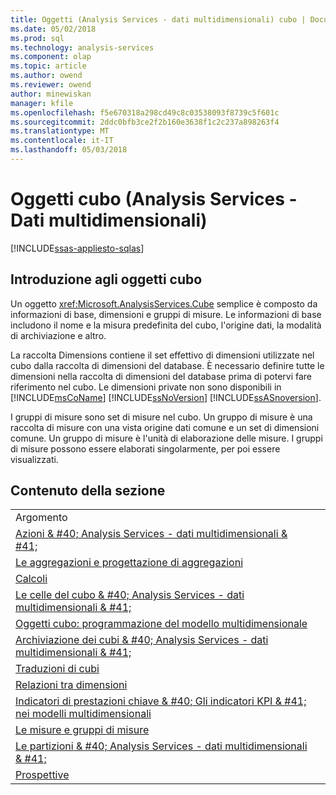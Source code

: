 ```yaml
---
title: Oggetti (Analysis Services - dati multidimensionali) cubo | Documenti Microsoft
ms.date: 05/02/2018
ms.prod: sql
ms.technology: analysis-services
ms.component: olap
ms.topic: article
ms.author: owend
ms.reviewer: owend
author: minewiskan
manager: kfile
ms.openlocfilehash: f5e670318a298cd49c8c03538093f8739c5f601c
ms.sourcegitcommit: 2ddc0bfb3ce2f2b160e3638f1c2c237a898263f4
ms.translationtype: MT
ms.contentlocale: it-IT
ms.lasthandoff: 05/03/2018
---
```

# <a name="cube-objects-analysis-services---multidimensional-data"></a>Oggetti cubo (Analysis Services - Dati multidimensionali)
[!INCLUDE[ssas-appliesto-sqlas](../../includes/ssas-appliesto-sqlas.md)]
    
## <a name="introducing-cube-objects"></a>Introduzione agli oggetti cubo  
 Un oggetto <xref:Microsoft.AnalysisServices.Cube> semplice è composto da informazioni di base, dimensioni e gruppi di misure. Le informazioni di base includono il nome e la misura predefinita del cubo, l'origine dati, la modalità di archiviazione e altro.  
  
 La raccolta Dimensions contiene il set effettivo di dimensioni utilizzate nel cubo dalla raccolta di dimensioni del database. È necessario definire tutte le dimensioni nella raccolta di dimensioni del database prima di potervi fare riferimento nel cubo. Le dimensioni private non sono disponibili in [!INCLUDE[msCoName](../../includes/msconame-md.md)] [!INCLUDE[ssNoVersion](../../includes/ssnoversion-md.md)] [!INCLUDE[ssASnoversion](../../includes/ssasnoversion-md.md)].  
  
 I gruppi di misure sono set di misure nel cubo. Un gruppo di misure è una raccolta di misure con una vista origine dati comune e un set di dimensioni comune. Un gruppo di misure è l'unità di elaborazione delle misure. I gruppi di misure possono essere elaborati singolarmente, per poi essere visualizzati.  
  
## <a name="in-this-section"></a>Contenuto della sezione  
  
|||  
|-|-|  
|Argomento||  
|[Azioni & #40; Analysis Services - dati multidimensionali & #41;](../../analysis-services/multidimensional-models/actions-analysis-services-multidimensional-data.md)||  
|[Le aggregazioni e progettazione di aggregazioni](../../analysis-services/multidimensional-models-olap-logical-cube-objects/aggregations-and-aggregation-designs.md)||  
|[Calcoli](../../analysis-services/multidimensional-models-olap-logical-cube-objects/calculations.md)||  
|[Le celle del cubo & #40; Analysis Services - dati multidimensionali & #41;](../../analysis-services/multidimensional-models-olap-logical-cube-objects/cube-cells-analysis-services-multidimensional-data.md)||  
|[Oggetti cubo: programmazione del modello multidimensionale](../../analysis-services/multidimensional-models-olap-logical-cube-objects/cube-properties-multidimensional-model-programming.md)||  
|[Archiviazione dei cubi & #40; Analysis Services - dati multidimensionali & #41;](../../analysis-services/multidimensional-models-olap-logical-cube-objects/cube-storage-analysis-services-multidimensional-data.md)||  
|[Traduzioni di cubi](../../analysis-services/multidimensional-models-olap-logical-cube-objects/cube-translations.md)||  
|[Relazioni tra dimensioni](../../analysis-services/multidimensional-models-olap-logical-cube-objects/dimension-relationships.md)||  
|[Indicatori di prestazioni chiave & #40; Gli indicatori KPI & #41; nei modelli multidimensionali](../../analysis-services/multidimensional-models/key-performance-indicators-kpis-in-multidimensional-models.md)||  
|[Le misure e gruppi di misure](../../analysis-services/multidimensional-models/measures-and-measure-groups.md)||  
|[Le partizioni & #40; Analysis Services - dati multidimensionali & #41;](../../analysis-services/multidimensional-models-olap-logical-cube-objects/partitions-analysis-services-multidimensional-data.md)||  
|[Prospettive](../../analysis-services/multidimensional-models-olap-logical-cube-objects/perspectives.md)||  
  
  
